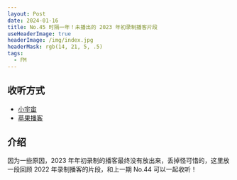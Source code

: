 ```yaml
---
layout: Post
date: 2024-01-16
title: No.45 时隔一年！未播出的 2023 年初录制播客片段
useHeaderImage: true
headerImage: /img/index.jpg
headerMask: rgb(14, 21, 5, .5)
tags:
  - FM
---
```


## 收听方式

- [小宇宙](https://www.xiaoyuzhoufm.com/episode/65a559c51519ccb1031a4e08)
- [苹果播客](https://podcasts.apple.com/cn/podcast/web-worker-%E5%89%8D%E7%AB%AF%E7%A8%8B%E5%BA%8F%E5%91%98%E9%83%BD%E7%88%B1%E5%90%AC/id1586927144?i=1000641771907)

## 介绍

因为一些原因，2023 年年初录制的播客最终没有放出来，丢掉怪可惜的，这里放一段回顾 2022 年录制播客的片段，和上一期 No.44 可以一起收听！
